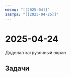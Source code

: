 ```yaml
---
месяц: "[[2025-04]]"
завтра: "[[2025-04-25]]"
---
```


# 2025-04-24

Доделал загрузочный экран

## Задачи

